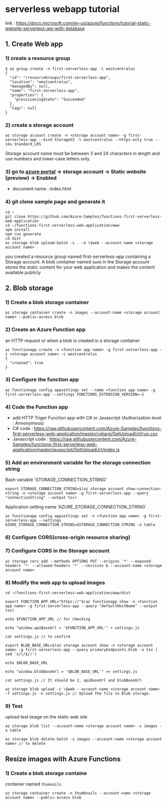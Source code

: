 
# serverless webapp tutorial 
link : https://docs.microsoft.com/en-us/azure/functions/tutorial-static-website-serverless-api-with-database 

## 1. Create Web app 
### 1) create a resource group
```
$ az group create -n first-serverless-app -l westcentralus
{
  "id": "/resourceGroups/first-serverless-app",
  "location": "westcentralus",
  "managedBy": null,
  "name": "first-serverless-app",
  "properties": {
    "provisioningState": "Succeeded"
  },
  "tags": null
}
```

### 2) create a storage account 
```
az storage account create -n <storage account name> -g first-serverless-app --kind StorageV2 -l westcentralus --https-only true --sku Standard_LRS
```
Storage account name must be between 3 and 24 characters in length and use numbers and lower-case letters only.

### 3) go to [azure portal](https://portal.azure.com) -> storage account -> Static website (preview) -> Enabled 
- document name : index.html 

### 4) git clone sample page and generate it 
```
cd ~
git clone https://github.com/Azure-Samples/functions-first-serverless-web-application
cd ~/functions-first-serverless-web-application/www
npm install
npm run generate
cd dist
az storage blob upload-batch -s . -d \$web --account-name <storage account name>
```

you created a resource group named first-serverless-app containing a Storage account. A blob container named `$web` in the Storage account stores the static content for your web application and makes the content available publicly

## 2. Blob storage
### 1) Create a blob storage container
```
az storage container create -n images --account-name <storage account name> --public-access blob
```

### 2) Create an Azure Function app
an HTTP request or when a blob is created in a storage container
```
az functionapp create -n <function app name> -g first-serverless-app -s <storage account name> -c westcentralus
{
  "created": true
}
```

### 3) Configure the function app
```
az functionapp config appsettings set --name <function app name> -g first-serverless-app --settings FUNCTIONS_EXTENSION_VERSION=~1
```

### 4) Code the Function app 
- add HTTP Triger Function app with C# or Javascript (Authorization level	: Annonymous) 
- C# code : https://raw.githubusercontent.com/Azure-Samples/functions-first-serverless-web-application/master/csharp/GetUploadUrl/run.csx 
- Javascript code : https://raw.githubusercontent.com/Azure-Samples/functions-first-serverless-web-application/master/javascript/GetUploadUrl/index.js 

### 5) Add an environment variable for the storage connection string
Bash variable 'STORAGE_CONNECTION_STRING' 
```
export STORAGE_CONNECTION_STRING=$(az storage account show-connection-string -n <storage account name> -g first-serverless-app --query "connectionString" --output tsv)
```
Application setting name 'AZURE_STORAGE_CONNECTION_STRING'
```
az functionapp config appsettings set -n <function app name> -g first-serverless-app --settings AZURE_STORAGE_CONNECTION_STRING=$STORAGE_CONNECTION_STRING -o table
```
### 6) Configure CORS(cross-origin resource sharing)

### 7) Configure CORS in the Storage account
```
az storage cors add --methods OPTIONS PUT --origins '*' --exposed-headers '*' --allowed-headers '*' --services b --account-name <storage account name>
```

### 8) Modify the web app to upload images
```
cd ~/functions-first-serverless-web-application/www/dist

export FUNCTION_APP_URL="https://"$(az functionapp show -n <function app name> -g first-serverless-app --query "defaultHostName" --output tsv)

echo $FUNCTION_APP_URL // for checking 

echo "window.apiBaseUrl = '$FUNCTION_APP_URL'" > settings.js

cat settings.js // to confirm 

export BLOB_BASE_URL=$(az storage account show -n <storage account name> -g first-serverless-app --query primaryEndpoints.blob -o tsv | sed 's/\/$//')

echo $BLOB_BASE_URL

echo "window.blobBaseUrl = '$BLOB_BASE_URL'" >> settings.js

cat settings.js // It should be 2, apiBaseUrl and blobBaseUrl

az storage blob upload -c \$web --account-name <storage account name> -f settings.js -n settings.js // Upload the file to Blob storage.
```

### 9) Test
upload test image on the static web site 
```
az storage blob list --account-name <storage account name> -c images -o table

az storage blob delete-batch -s images --account-name <storage account name> // to delete 
```

## Resize images with Azure Functions
### 1) Create a blob storage containe
container named `thumnails`
```
az storage container create -n thumbnails --account-name <storage account name> --public-access blob
```
